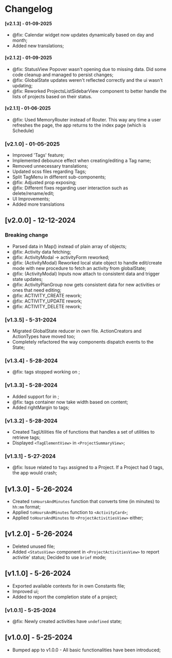 # Changelog
#### [v2.1.3] - 01-09-2025
- @fix: Calendar widget now updates dynamically based on day and month; 
- Added new translations;
#### [v2.1.2] - 01-09-2025
- @fix: StatusView Popover wasn't opening due to missing data. Did some code cleanup and managed to persist changes;
- @fix: GlobalState updates weren't reflected correctly and the ui wasn't updating;
- @fix: Reworked ProjectsListSidebarView component to better handle the lists of projects based on their status.
#### [v2.1.1] - 01-06-2025
- @fix: Used MemoryRouter instead of Router. This way any time a user refreshes the page, the app returns to the index page (which is Schedule)
### [v2.1.0] - 01-05-2025
- Improved 'Tags' feature;
- Implemented debounce effect when creating/editing a Tag name;
- Removed unnecessary translations;
- Updated scss files regarding Tags;
- Split TagMenu in different sub-components;
- @fix: Adjusted prop exposing;
- @fix: Different fixes regarding user interaction such as delete/rename/edit;
- UI Improvements;
- Added more translations
## [v2.0.0] - 12-12-2024
### Breaking change
- Parsed data in Map() instead of plain array of objects;
- @fix: Activity data fetching;
- @fix: ActivityModal -> activityForm reworked;
- @fix: (ActivityModal) Reworked local state object to handle edit/create mode with new procedure to fetch an activity from globalState;
- @fix: (ActivityModal) Inputs now attach to consistent data and trigger state updates;
- @fix: ActivityPlanGroup now gets consistent data for new activities or ones that need editing;
- @fix: ACTIVITY_CREATE rework;
- @fix: ACTIVITY_UPDATE rework;
- @fix: ACTIVITY_DELETE rework;
### [v1.3.5] - 5-31-2024
- Migrated GlobalState reducer in own file. ActionCreators and ActionTypes have moved too;
- Completely refactored the way components dispatch events to the State;
### [v1.3.4] - 5-28-2024
- @fix: tags stopped working on <ActivityCard>;
### [v1.3.3] - 5-28-2024
- Added support for <TagElementView> in <ProjectActivitiesView>;
- @fix: tags container now take width based on content;
- Added rightMargin to tags;
### [v1.3.2] - 5-28-2024
- Created TagUtilities file of functions that handles a set of utilities to retrieve tags;
- Displayed `<TagElementView>` in `<ProjectSummaryView>`;
### [v1.3.1] - 5-27-2024
- @fix: Issue related to `Tags` assigned to a Project. If a Project had 0 tags, the app would crash;
## [v1.3.0] - 5-26-2024
- Created `toHoursAndMinutes` function that converts time (in minutes) to `hh:mm` format;
- Applied `toHoursAndMinutes` function to `<ActivityCard>`;
- Applied `toHoursAndMinutes` to `<ProjectActivitiesView>` either;
## [v1.2.0] - 5-26-2024
- Deleted unused file;
- Added `<StatusView>` component in `<ProjectActivitiesView>` to report activitie' status; Decided to use `brief` mode;
## [v1.1.0] - 5-26-2024
- Exported available contexts for <StatusView> in own Constants file;
- Improved <ProjectItemView> ui;
- Added <CircularProgress> to report the completion state of a project;
### [v1.0.1] - 5-25-2024
- @fix: Newly created activities have `undefined` state;
## [v1.0.0] - 5-25-2024
- Bumped app to v1.0.0 - All basic functionalities have been introduced;